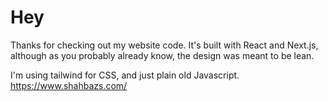 # Hey
Thanks for checking out my website code. It's built with React and Next.js, although as you probably already know, the design was meant to be lean. 

I'm using tailwind for CSS, and just plain old Javascript.
https://www.shahbazs.com/
